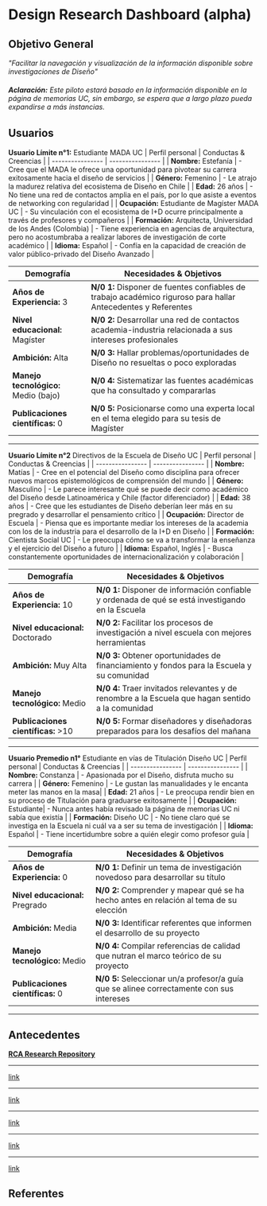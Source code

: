 # **Design Research Dashboard (alpha)**
## **Objetivo General**  
*"Facilitar la navegación y visualización de la información disponible sobre investigaciones de Diseño"*  
###### **Aclaración:** Este piloto estará basado en la información disponible en la página de memorias UC, sin embargo, se espera que a largo plazo pueda expandirse a más instancias.  
## **Usuarios**  
**Usuario Límite n°1:** Estudiante MADA UC 
| Perfil personal | Conductas & Creencias |
| ---------------- | ---------------- | 
| **Nombre:** Estefanía | - Cree que el MADA le ofrece una oportunidad para pivotear su carrera exitosamente hacia el diseño de servicios |
| **Género:** Femenino | - Le atrajo la madurez relativa del ecosistema de Diseño en Chile |
| **Edad:** 26 años | - No tiene una red de contactos amplia en el país, por lo que asiste a eventos de networking con regularidad |
| **Ocupación:** Estudiante de Magíster MADA UC | - Su vinculación con el ecosistema de I+D ocurre principalmente a través de profesores y compañeros |
| **Formación:** Arquitecta, Universidad de los Andes (Colombia) | - Tiene experiencia en agencias de arquitectura, pero no acostumbraba a realizar labores de investigación de corte académico |
| **Idioma:** Español | - Confía en la capacidad de creación de valor público-privado del Diseño Avanzado |

| Demografía | Necesidades & Objetivos |
| ---------------- | ---------------- |
| **Años de Experiencia:** 3 | **N/0 1:** Disponer de fuentes confiables de trabajo académico riguroso para hallar Antecedentes y Referentes|
| **Nivel educacional:** Magíster | **N/0 2:** Desarrollar una red de contactos academia-industria relacionada a sus intereses profesionales|
| **Ambición:** Alta | **N/0 3:** Hallar problemas/oportunidades de Diseño no resueltas o poco exploradas|
| **Manejo tecnológico:** Medio (bajo) | **N/0 4:** Sistematizar las fuentes académicas que ha consultado y compararlas|
| **Publicaciones científicas:** 0 | **N/0 5:** Posicionarse como una experta local en el tema elegido para su tesis de Magíster|
****
**Usuario Límite n°2** Directivos de la Escuela de Diseño UC 
| Perfil personal | Conductas & Creencias |
| ---------------- | ---------------- | 
| **Nombre:** Matías | - Cree en el potencial del Diseño como disciplina para ofrecer nuevos marcos epistemológicos de comprensión del mundo |
| **Género:** Masculino | - Le parece interesante qué se puede decir como académico del Diseño desde Latinoamérica y Chile (factor diferenciador) |
| **Edad:** 38 años | - Cree que les estudiantes de Diseño deberían leer más en su pregrado y desarrollar el pensamiento crítico |
| **Ocupación:** Director de Escuela | - Piensa que es importante mediar los intereses de la academia con los de la industria para el desarrollo de la I+D en Diseño |
| **Formación:** Cientista Social UC | - Le preocupa cómo se va a transformar la enseñanza y el ejercicio del Diseño a futuro |
| **Idioma:** Español, Inglés | - Busca constantemente oportunidades de internacionalización y colaboración |

| Demografía | Necesidades & Objetivos |
| ---------------- | ---------------- |
| **Años de Experiencia:** 10 | **N/0 1:** Disponer de información confiable y ordenada de qué se está investigando en la Escuela |
| **Nivel educacional:** Doctorado | **N/0 2:** Facilitar los procesos de investigación a nivel escuela con mejores herramientas |
| **Ambición:** Muy Alta | **N/0 3:** Obtener oportunidades de financiamiento y fondos para la Escuela y su comunidad |
| **Manejo tecnológico:** Medio | **N/0 4:** Traer invitados relevantes y de renombre a la Escuela que hagan sentido a la comunidad |
| **Publicaciones científicas:** >10 | **N/0 5:** Formar diseñadores y diseñadoras preparados para los desafíos del mañana |
----
**Usuario Premedio n1°** Estudiante en vías de Titulación Diseño UC 
| Perfil personal | Conductas & Creencias |
| ---------------- | ---------------- | 
| **Nombre:** Constanza | - Apasionada por el Diseño, disfruta mucho su carrera |
| **Género:** Femenino | - Le gustan las manualidades y le encanta meter las manos en la masa|
| **Edad:** 21 años | - Le preocupa rendir bien en su proceso de Titulación para graduarse exitosamente |
| **Ocupación:** Estudiante| - Nunca antes había revisado la página de memorias UC ni sabía que existía |
| **Formación:** Diseño UC | - No tiene claro qué se investiga en la Escuela ni cuál va a ser su tema de investigación |
| **Idioma:** Español | -  Tiene incertidumbre sobre a quién elegir como profesor guía |

| Demografía | Necesidades & Objetivos |
| ---------------- | ---------------- |
| **Años de Experiencia:** 0 | **N/0 1:** Definir un tema de investigación novedoso para desarrollar su título |
| **Nivel educacional:** Pregrado | **N/0 2:** Comprender y mapear qué se ha hecho antes en relación al tema de su elección |
| **Ambición:** Media | **N/0 3:** Identificar referentes que informen el desarrollo de su proyecto |
| **Manejo tecnológico:** Medio | **N/0 4:** Compilar referencias de calidad que nutran el marco teórico de su proyecto |
| **Publicaciones científicas:** 0 | **N/0 5:** Seleccionar un/a profesor/a guía que se alinee correctamente con sus intereses |
----
## **Antecedentes**  
[**RCA Research Repository** ](https://researchonline.rca.ac.uk/)  

****
[link](http://google.com)
****
[link](http://google.com)
****
[link](http://google.com)
****
[link](http://google.com)
****
[link](http://google.com)
## **Referentes**
